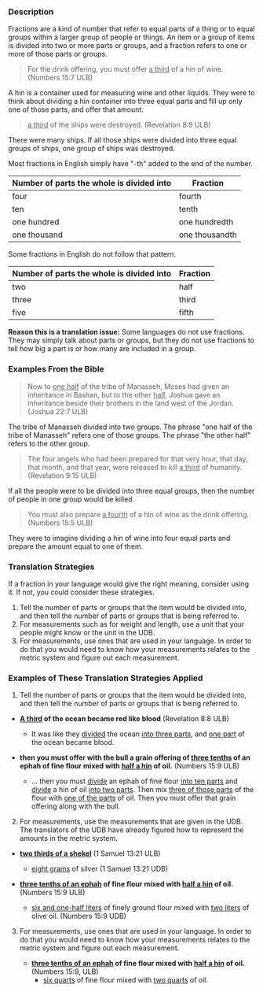 

### Description

Fractions are a kind of number that refer to equal parts of a thing or to equal groups within a larger group of people or things.  An item or a group of items is divided into two or more parts or groups, and a fraction refers to one or more of those parts or groups.  
>For the drink offering, you must offer <u>a third</u> of a hin of wine. (Numbers 15:7 ULB)   

A hin is a container used for measuring wine and other liquids. They were to think about dividing a hin container into three equal parts and fill up only one of those parts, and offer that amount. 
><u>a third</u> of the ships were destroyed. (Revelation 8:9 ULB) 

There were many ships. If all those ships were divided into three equal groups of ships, one group of ships was destroyed.  
 
Most fractions in English simply have "-th" added to the end of the number. 

| Number of parts the whole is divided into | Fraction  |
| -------- | -------- |
| four | fourth | 
| ten | tenth | 
| one hundred | one hundredth |
| one thousand | one thousandth |

 
Some fractions in English do not follow that pattern. 

| Number of parts the whole is divided into | Fraction  |
| -------- | -------- |
| two | half | 
| three | third | 
| five | fifth |


 
**Reason this is a translation issue:** Some languages do not use fractions. They may simply talk about parts or groups, but they do not use fractions to tell how big a part is or how many are included in a group. 
 
### Examples From the Bible

>Now to <u>one half</u> of the tribe of Manasseh, Moses had given an inheritance in Bashan, but to the other <u>half</u>, Joshua gave an inheritance beside their brothers in the land west of the Jordan.  (Joshua 22:7 ULB) 

The tribe of Manasseh divided into two groups.  The phrase "one half of the tribe of Manasseh" refers one of those groups. The phrase "the other half" refers to the other group. 
>The four angels who had been prepared for that very hour, that day, that month, and that year, were released to kill <u>a third</u> of humanity. (Revelation 9:15 ULB) 

If all the people were to be divided into three equal groups, then the number of people in one group would be killed. 
>You must also prepare <u>a fourth</u> of a hin of wine as the drink offering. (Numbers 15:5 ULB) 

They were to imagine dividing a hin of wine into four equal parts and prepare the amount equal to one of them.  

### Translation Strategies

If a fraction in your language would give the right meaning, consider using it. If not, you could consider these strategies.

  1. Tell the number of parts or groups that the item would be divided into, and then tell the number of parts or groups that is being referred to. 
  1. For measurements such as for weight and length, use a unit that your people might know or the unit in the UDB. 
  1. For measurements, use ones that are used in your language. In order to do that you would need to know how your measurements relates to the metric system and figure out each measurement. 

### Examples of These Translation Strategies Applied

1. Tell the number of parts or groups that the item would be divided into, and then tell the number of parts or groups that is being referred to. 

  * **<u>A third</u> of the ocean became red like blood**  (Revelation 8:8 ULB) 
      * It was like they <u>divided</u> the ocean <u>into three parts</u>, and <u>one part</u> of the ocean became blood.

  * **then you must offer with the bull a grain offering of <u>three tenths</u> of an ephah of fine flour mixed with <u>half a hin</u> of oil.**  (Numbers 15:9 ULB)
      * ... then you must <u>divide</u> an ephah of fine flour <u>into ten parts</u> and <u>divide</u> a hin of oil <u>into two parts</u>. Then mix <u>three of those parts</u> of the flour with <u>one of the parts</u> of oil. Then you must offer that grain offering along with the bull. 

2. For measurements, use the measurements that are given in the UDB. The translators of the UDB have already figured how to represent the amounts in the metric system. 

  * **<u>two thirds of a shekel</u>**  (1 Samuel 13:21 ULB)
      * <u>eight grams</u> of silver (1 Samuel 13:21 UDB)  

  * **<u>three tenths of an ephah</u> of fine flour mixed with <u>half a hin</u> of oil.**  (Numbers 15:9 ULB) 
      * <u>six and one-half liters</u> of finely ground flour mixed with <u>two liters</u> of olive oil. (Numbers 15:9 UDB) 

3. For measurements, use ones that are used in your language. In order to do that you would need to know how your measurements relates to the metric system and figure out each measurement. 

   * **<u>three tenths of an ephah</u> of fine flour mixed with <u>half a hin</u> of oil.**  (Numbers 15:9, ULB)
       * <u>six quarts</u> of fine flour mixed with <u>two quarts</u> of oil.